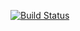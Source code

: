 [![Build Status](https://dev.azure.com/jjuzaszek/LSTM_Attention_redeployment_for_yahoo_stock_data/_apis/build/status%2FJuliuszB12.LSTM_Attention_redeployment_for_yahoo_stock?branchName=main)](https://dev.azure.com/jjuzaszek/LSTM_Attention_redeployment_for_yahoo_stock_data/_build/latest?definitionId=19&branchName=main)
